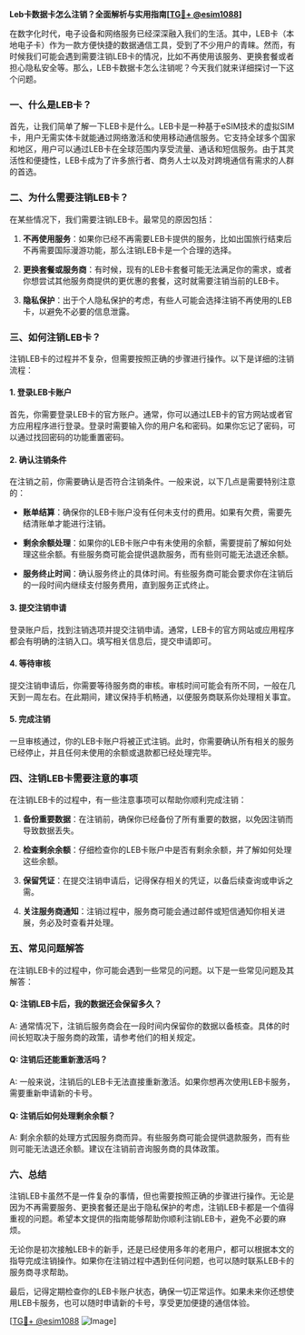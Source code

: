 **Leb卡数据卡怎么注销？全面解析与实用指南[[TG💪+ @esim1088](https://t.me/s/esim1088)]**

在数字化时代，电子设备和网络服务已经深深融入我们的生活。其中，LEB卡（本地电子卡）作为一款方便快捷的数据通信工具，受到了不少用户的青睐。然而，有时候我们可能会遇到需要注销LEB卡的情况，比如不再使用该服务、更换套餐或者担心隐私安全等。那么，LEB卡数据卡怎么注销呢？今天我们就来详细探讨一下这个问题。

### 一、什么是LEB卡？

首先，让我们简单了解一下LEB卡是什么。LEB卡是一种基于eSIM技术的虚拟SIM卡，用户无需实体卡就能通过网络激活和使用移动通信服务。它支持全球多个国家和地区，用户可以通过LEB卡在全球范围内享受流量、通话和短信服务。由于其灵活性和便捷性，LEB卡成为了许多旅行者、商务人士以及对跨境通信有需求的人群的首选。

### 二、为什么需要注销LEB卡？

在某些情况下，我们需要注销LEB卡。最常见的原因包括：

1. **不再使用服务**：如果你已经不再需要LEB卡提供的服务，比如出国旅行结束后不再需要国际漫游功能，那么注销LEB卡是一个合理的选择。
   
2. **更换套餐或服务商**：有时候，现有的LEB卡套餐可能无法满足你的需求，或者你想尝试其他服务商提供的更优惠的套餐，这时就需要注销当前的LEB卡。

3. **隐私保护**：出于个人隐私保护的考虑，有些人可能会选择注销不再使用的LEB卡，以避免不必要的信息泄露。

### 三、如何注销LEB卡？

注销LEB卡的过程并不复杂，但需要按照正确的步骤进行操作。以下是详细的注销流程：

#### 1. 登录LEB卡账户

首先，你需要登录LEB卡的官方账户。通常，你可以通过LEB卡的官方网站或者官方应用程序进行登录。登录时需要输入你的用户名和密码。如果你忘记了密码，可以通过找回密码的功能重置密码。

#### 2. 确认注销条件

在注销之前，你需要确认是否符合注销条件。一般来说，以下几点是需要特别注意的：

- **账单结算**：确保你的LEB卡账户没有任何未支付的费用。如果有欠费，需要先结清账单才能进行注销。
  
- **剩余余额处理**：如果你的LEB卡账户中有未使用的余额，需要提前了解如何处理这些余额。有些服务商可能会提供退款服务，而有些则可能无法退还余额。

- **服务终止时间**：确认服务终止的具体时间。有些服务商可能会要求你在注销后的一段时间内继续支付服务费用，直到服务正式终止。

#### 3. 提交注销申请

登录账户后，找到注销选项并提交注销申请。通常，LEB卡的官方网站或应用程序都会有明确的注销入口。填写相关信息后，提交申请即可。

#### 4. 等待审核

提交注销申请后，你需要等待服务商的审核。审核时间可能会有所不同，一般在几天到一周左右。在此期间，建议保持手机畅通，以便服务商联系你处理相关事宜。

#### 5. 完成注销

一旦审核通过，你的LEB卡账户将被正式注销。此时，你需要确认所有相关的服务已经停止，并且任何未使用的余额或退款都已经处理完毕。

### 四、注销LEB卡需要注意的事项

在注销LEB卡的过程中，有一些注意事项可以帮助你顺利完成注销：

1. **备份重要数据**：在注销前，确保你已经备份了所有重要的数据，以免因注销而导致数据丢失。

2. **检查剩余余额**：仔细检查你的LEB卡账户中是否有剩余余额，并了解如何处理这些余额。

3. **保留凭证**：在提交注销申请后，记得保存相关的凭证，以备后续查询或申诉之需。

4. **关注服务商通知**：注销过程中，服务商可能会通过邮件或短信通知你相关进展，务必及时查看并处理。

### 五、常见问题解答

在注销LEB卡的过程中，你可能会遇到一些常见的问题。以下是一些常见问题及其解答：

#### Q: 注销LEB卡后，我的数据还会保留多久？

A: 通常情况下，注销后服务商会在一段时间内保留你的数据以备核查。具体的时间长短取决于服务商的政策，请参考他们的相关规定。

#### Q: 注销后还能重新激活吗？

A: 一般来说，注销后的LEB卡无法直接重新激活。如果你想再次使用LEB卡服务，需要重新申请新的卡号。

#### Q: 注销后如何处理剩余余额？

A: 剩余余额的处理方式因服务商而异。有些服务商可能会提供退款服务，而有些则可能无法退还余额。建议在注销前咨询服务商的具体政策。

### 六、总结

注销LEB卡虽然不是一件复杂的事情，但也需要按照正确的步骤进行操作。无论是因为不再需要服务、更换套餐还是出于隐私保护的考虑，注销LEB卡都是一个值得重视的问题。希望本文提供的指南能够帮助你顺利注销LEB卡，避免不必要的麻烦。

无论你是初次接触LEB卡的新手，还是已经使用多年的老用户，都可以根据本文的指导完成注销操作。如果你在注销过程中遇到任何问题，也可以随时联系LEB卡的服务商寻求帮助。

最后，记得定期检查你的LEB卡账户状态，确保一切正常运作。如果未来你还想使用LEB卡服务，也可以随时申请新的卡号，享受更加便捷的通信体验。

[[TG💪+ @esim1088](https://t.me/s/esim1088) ![Image](https://i.postimg.cc/4NQfJmqS/Snipaste-2025-05-13-00-14-12.png)]